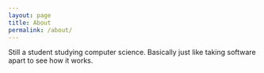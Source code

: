 ```yaml
---
layout: page
title: About
permalink: /about/
---
```


Still a student studying computer science. Basically just like taking software apart to see how it works.